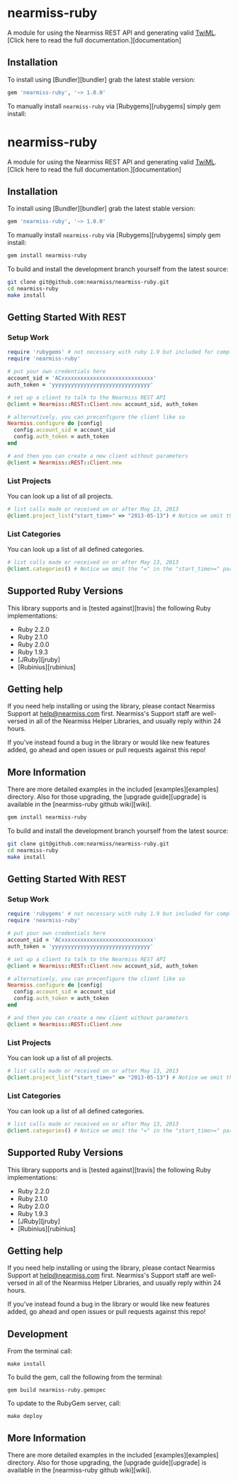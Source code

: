 
# nearmiss-ruby

A module for using the Nearmiss REST API and generating valid [TwiML](http://www.nearmissapp.com/docs/api/). [Click here to read the full documentation.][documentation]

## Installation

To install using [Bundler][bundler] grab the latest stable version:

```ruby
gem 'nearmiss-ruby', '~> 1.0.0'
```

To manually install `nearmiss-ruby` via [Rubygems][rubygems] simply gem install:

# nearmiss-ruby

A module for using the Nearmiss REST API and generating valid [TwiML](http://www.nearmissapp.com/docs/api/). [Click here to read the full documentation.][documentation]

## Installation

To install using [Bundler][bundler] grab the latest stable version:

```ruby
gem 'nearmiss-ruby', '~> 1.0.0'
```

To manually install `nearmiss-ruby` via [Rubygems][rubygems] simply gem install:

```bash
gem install nearmiss-ruby
```

To build and install the development branch yourself from the latest source:

```bash
git clone git@github.com:nearmiss/nearmiss-ruby.git
cd nearmiss-ruby
make install
```

## Getting Started With REST

### Setup Work

``` ruby
require 'rubygems' # not necessary with ruby 1.9 but included for completeness
require 'nearmiss-ruby'

# put your own credentials here
account_sid = 'ACxxxxxxxxxxxxxxxxxxxxxxxxxxxxx'
auth_token = 'yyyyyyyyyyyyyyyyyyyyyyyyyyyyyyy'

# set up a client to talk to the Nearmiss REST API
@client = Nearmiss::REST::Client.new account_sid, auth_token

# alternatively, you can preconfigure the client like so
Nearmiss.configure do |config|
  config.account_sid = account_sid
  config.auth_token = auth_token
end

# and then you can create a new client without parameters
@client = Nearmiss::REST::Client.new
```



### List Projects
You can look up a list of all projects.

``` ruby
# list calls made or received on or after May 13, 2013
@client.project_list("start_time>" => "2013-05-13") # Notice we omit the "=" in the "start_time>=" parameter because it is automatically added
```

### List Categories
You can look up a list of all defined categories.

``` ruby
# list calls made or received on or after May 13, 2013
@client.categories() # Notice we omit the "=" in the "start_time>=" parameter because it is automatically added
```



## Supported Ruby Versions

This library supports and is [tested against][travis] the following Ruby
implementations:

- Ruby 2.2.0
- Ruby 2.1.0
- Ruby 2.0.0
- Ruby 1.9.3
- [JRuby][jruby]
- [Rubinius][rubinius]

## Getting help

If you need help installing or using the library, please contact Nearmiss Support at help@nearmiss.com first. Nearmiss's Support staff are well-versed in all of the Nearmiss Helper Libraries, and usually reply within 24 hours.

If you've instead found a bug in the library or would like new features added, go ahead and open issues or pull requests against this repo!

## More Information

There are more detailed examples in the included [examples][examples]
directory. Also for those upgrading, the [upgrade guide][upgrade] is available in the [nearmiss-ruby github wiki][wiki].

```bash
gem install nearmiss-ruby
```

To build and install the development branch yourself from the latest source:

```bash
git clone git@github.com:nearmiss/nearmiss-ruby.git
cd nearmiss-ruby
make install
```

## Getting Started With REST

### Setup Work

``` ruby
require 'rubygems' # not necessary with ruby 1.9 but included for completeness
require 'nearmiss-ruby'

# put your own credentials here
account_sid = 'ACxxxxxxxxxxxxxxxxxxxxxxxxxxxxx'
auth_token = 'yyyyyyyyyyyyyyyyyyyyyyyyyyyyyyy'

# set up a client to talk to the Nearmiss REST API
@client = Nearmiss::REST::Client.new account_sid, auth_token

# alternatively, you can preconfigure the client like so
Nearmiss.configure do |config|
  config.account_sid = account_sid
  config.auth_token = auth_token
end

# and then you can create a new client without parameters
@client = Nearmiss::REST::Client.new
```



### List Projects
You can look up a list of all projects.

``` ruby
# list calls made or received on or after May 13, 2013
@client.project_list("start_time>" => "2013-05-13") # Notice we omit the "=" in the "start_time>=" parameter because it is automatically added
```

### List Categories
You can look up a list of all defined categories.

``` ruby
# list calls made or received on or after May 13, 2013
@client.categories() # Notice we omit the "=" in the "start_time>=" parameter because it is automatically added
```



## Supported Ruby Versions

This library supports and is [tested against][travis] the following Ruby
implementations:

- Ruby 2.2.0
- Ruby 2.1.0
- Ruby 2.0.0
- Ruby 1.9.3
- [JRuby][jruby]
- [Rubinius][rubinius]

## Getting help

If you need help installing or using the library, please contact Nearmiss Support at help@nearmiss.com first. Nearmiss's Support staff are well-versed in all of the Nearmiss Helper Libraries, and usually reply within 24 hours.

If you've instead found a bug in the library or would like new features added, go ahead and open issues or pull requests against this repo!

## Development

From the terminal call:
``` unix
make install
```

To build the gem, call the following from the terminal:
``` unix
gem build nearmiss-ruby.gemspec
```
To update to the RubyGem server, call:
``` unix
make deploy
```



## More Information

There are more detailed examples in the included [examples][examples]
directory. Also for those upgrading, the [upgrade guide][upgrade] is available in the [nearmiss-ruby github wiki][wiki].
